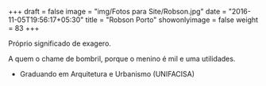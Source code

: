 +++
draft = false
image = "img/Fotos para Site/Robson.jpg"
date = "2016-11-05T19:56:17+05:30"
title = "Robson Porto"
showonlyimage = false
weight = 83
+++

<!--more-->
Próprio significado de exagero.

A quem o chame de bombril, porque o menino é mil e uma utilidades.

* Graduando em Arquitetura e Urbanismo (UNIFACISA)
